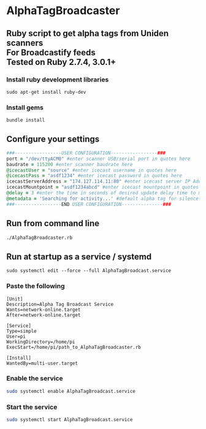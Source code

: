 # AlphaTagBroadcaster

## Ruby script to get alpha tags from Uniden scanners<br>For Broadcastify feeds<br>Tested on Ruby 2.7.4, 3.0.1+ 
### Install ruby development libraries
```sudo apt-get install ruby-dev```

### Install gems
```bundle install```

## Configure your settings
```ruby
###-----------------USER CONFIGURATION-----------------###
port = "/dev/ttyACM0" #enter scanner USB/serial port in quotes here
baudrate = 115200 #enter scanner baudrate here
@icecastUser = "source" #enter icecast username in quotes here
@icecastPass = "asdf1234" #enter icecast password in quotes here
icecastServerAddress = "174.127.114.11:80" #enter icecast server IP Address (and port if necessary) here
icecastMountpoint = "asdf1234abcd" #enter icecast mountpoint in quotes here - don't add leading '/'
@delay = 3 #enter the time in seconds of desired update delay time to match audio feed
@metadata = 'Searching for activity...' #default alpha tag for silence
###-----------------END USER CONFIGURATION---------------###
```
## Run from command line
```bash
./AlphaTagBroadcaster.rb
```
## Run at startup as a service / systemd
```shell
sudo systemctl edit --force --full AlphaTagBroadcast.service
```
### Paste the following
```shell
[Unit]
Description=Alpha Tag Broadcast Service
Wants=network-online.target
After=network-online.target

[Service]
Type=simple
User=pi
WorkingDirectory=/home/pi
ExecStart=/home/pi/path_to_AlphaTagBroadcaster.rb

[Install]
WantedBy=multi-user.target
```
### Enable the service
```bash
sudo systemctl enable AlphaTagBroadcast.service
```
### Start the service
```bash
sudo systemctl start AlphaTagBroadcast.service
```

